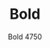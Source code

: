 ---
designer: Pedrali R&D
description: "Linearity%20and%20minimalism%20together%20with%20an%20immediate%20graphic%20touch%2C%20these%20are%20the%20key%20elements%20that%20define%20Bold%20table%20collection.%20Table%20with%20X-shaped%20sand-blasted%20cast-iron%20base%20and%20steel%20tube%20column%2C%20available%20with%20tops%20of%20different%20sizes%20and%20finishes."
image_primary: img/Bold_4750_01_zoom.jpg
image_secondary: img/Bold_4750_02_zoom.jpg
manufacturer: Pedrali
href: https://www.pedrali.it/en/products/catalog/Table-BOLD-4750/
subtitle: Bold 4750
title: Bold
image_thumb: img/Bold_4750_cover.jpg
tags: 
  - pedrali
  - central-base-tables
category: central-base-tables
slug: /manufacturers/pedrali/central-base-tables/pedrali-r-d-bold
---